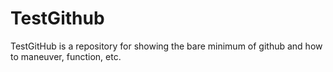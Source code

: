 TestGithub
==========

TestGitHub is a repository for showing the bare minimum of github and how to maneuver, function, etc.


